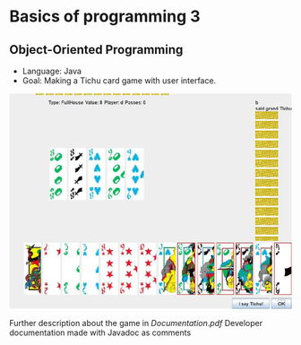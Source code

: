 # Basics of programming 3
## Object-Oriented Programming

- Language: Java
- Goal: Making a Tichu card game with user interface.

![](example.png)

Further description about the game in $Documentation.pdf$
Developer documentation made with Javadoc as comments